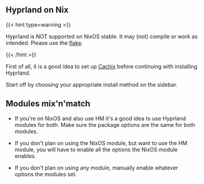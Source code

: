 ## Hyprland on Nix

{{< hint type=warning >}}

Hyprland is NOT supported on NixOS stable. It may (not) compile or
work as intended. Please use the
[flake](https://github.com/hyprwm/Hyprland/blob/main/flake.nix).

{{< /hint >}}

First of all, it is a good idea to set up [Cachix](#cachix) before continuing
with installing Hyprland. 

Start off by choosing your appropriate install method on the sidebar.

## Modules mix'n'match

- If you're on NixOS and also use HM it's a good idea to use Hyprland modules
  for both. Make sure the package options are the same for both modules.

- If you don't plan on using the NixOS module, but want to use the HM module, you
  will have to enable all the options the NixOS module enables.

- If you don't plan on using any module, manually enable whatever options the
  modules set.
